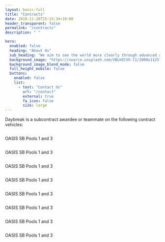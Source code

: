 ```yaml
---
layout: basic-full
title: "Contracts"
date: 2018-11-28T15:15:34+10:00
header_transparent: false
permalink: "/contracts"
description: " "

hero:
  enabled: false
  heading: "About Us"
  sub_heading: "We aim to see the world more clearly through advanced analytics. Our work with energy, environmental, and public safety clients has shown that bringing modern data analytics and visualization into business processes helps everyone make smarter resource allocation decisions."
  background_image: "https://source.unsplash.com/VBLHICVh-lI/2000x1125"
  background_image_blend_mode: false
  full_height_mobile: false
  buttons:
    enabled: false
    list:
      - text: "Contact Us"
        url: "/contact"
        external: true
        fa_icon: false
        size: large   
---
```

Daybreak is a subcontract awardee or teammate on the following contract vehicles:  

 
<div class="row justify-content-center align-items-center">
<div class="col-6 col-lg-4 text-center mb-1 mt-1">
<img class="my-0" src="http://nebula.wsimg.com/a3f054f82319f532ae0a03477a46979b?AccessKeyId=8818DF1482B341266805&disposition=0&alloworigin=1" alt="">
<p>OASIS SB Pools 1 and 3</p>
</div>
<div class="col-6 col-lg-4 text-center mb-1 mt-1">
<img class="my-0" src="http://nebula.wsimg.com/582eee95312e407cd5fb9b2c4d71a24f?AccessKeyId=8818DF1482B341266805&disposition=0&alloworigin=1" alt="">
<p>OASIS SB Pools 1 and 3</p>
</div>
<div class="col-6 col-lg-4 text-center mb-1 mt-1">
<img class="my-0" src="http://nebula.wsimg.com/21e161c2975b00874513749f6e20a2ba?AccessKeyId=8818DF1482B341266805&disposition=0&alloworigin=1" alt="">
<p>OASIS SB Pools 1 and 3</p>
</div>

<div class="col-6 col-lg-4 text-center mb-1 mt-1">
<img class="my-0" src="http://nebula.wsimg.com/bfdd38bcd142404eef246609436b88da?AccessKeyId=8818DF1482B341266805&disposition=0&alloworigin=1" alt="">
<p>OASIS SB Pools 1 and 3</p>
</div>
<div class="col-6 col-lg-4 text-center mb-1 mt-1">
<img class="my-0" src="http://nebula.wsimg.com/d72e61882666c403760e30d377ab3988?AccessKeyId=8818DF1482B341266805&disposition=0&alloworigin=1" alt="">
<p>OASIS SB Pools 1 and 3</p>
</div>
<div class="col-6 col-lg-4 text-center mb-1 mt-1">
<img class="my-0" src="http://nebula.wsimg.com/cafe7138bd92d70481a9189782c1d2ba?AccessKeyId=8818DF1482B341266805&disposition=0&alloworigin=1" alt="">
<p>OASIS SB Pools 1 and 3</p>
</div>
<div class="col-6 col-lg-4 text-center mb-1 mt-1">
<img class="my-0" src="http://nebula.wsimg.com/80398c24a98e79dd731d32e72d7e961d?AccessKeyId=8818DF1482B341266805&disposition=0&alloworigin=1" alt="">
<p>OASIS SB Pools 1 and 3</p>
</div>
<div class="col-6 col-lg-4 text-center mb-1 mt-1">
<img class="my-0" src="http://nebula.wsimg.com/9f12d868b4a7a0a7e753190650d4c4ca?AccessKeyId=8818DF1482B341266805&disposition=0&alloworigin=1" alt="">
<p>OASIS SB Pools 1 and 3</p>
</div>


</div>

               

